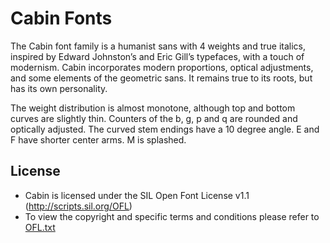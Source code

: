 # Cabin Fonts

The Cabin font family is a humanist sans with 4 weights and true italics, inspired by Edward Johnston’s and Eric Gill’s typefaces, with a touch of modernism.
Cabin incorporates modern proportions, optical adjustments, and some elements of the geometric sans. It remains true to its roots, but has its own personality.

The weight distribution is almost monotone, although top and bottom curves are slightly thin.
Counters of the b, g, p and q are rounded and optically adjusted.
The curved stem endings have a 10 degree angle.
E and F have shorter center arms.
M is splashed.

## License

- Cabin is licensed under the SIL Open Font License v1.1 (<http://scripts.sil.org/OFL>)
- To view the copyright and specific terms and conditions please refer to [OFL.txt](https://github.com/impallari/cabin/blob/master/OFL.txt)

